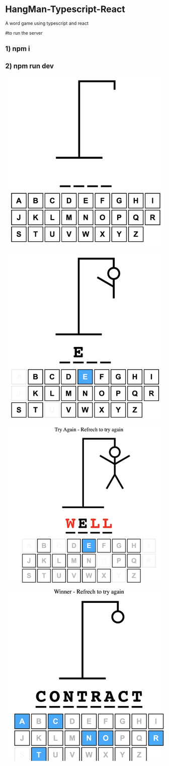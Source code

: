 # HangMan-Typescript-React
A word game using typescript and react

#to run the server 
## 1) npm i
## 2) npm run dev


<p align="center">
  <img src="./images/image1.png" alt="image1" title="Screenshot">
</p>

<p align="center">
  <img src="./images/image2.png" alt="image2" title="Screenshot">
</p>

<p align="center">
  <img src="./images/image3.png" alt="image3" title="Screenshot">
</p>

<p align="center">
  <img src="./images/image4.png" alt="image4" title="Screenshot">
</p>
